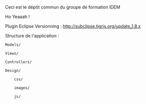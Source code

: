Ceci est le dépôt commun du groupe de formation IDEM

Ho Yeaaah !


Plugin Eclipse Versionning : http://subclipse.tigris.org/update_1.8.x


Structure de l'application :

	Models/
	
	Views/
	
	Controllers/
	
	Design/
		
		css/
		
		images/
			
		js/
